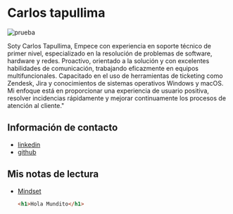 # Carlos tapullima 

![prueba](https://github.com/user-attachments/assets/5a778c14-1d89-4b28-a7a0-34c292a1d546)

Soty Carlos Tapullima, Empece con experiencia en soporte técnico de primer nivel, especializado en la resolución de problemas de software, hardware y redes. Proactivo, orientado a la solución y con excelentes habilidades de comunicación, trabajando eficazmente en equipos multifuncionales. Capacitado en el uso de herramientas de ticketing como Zendesk, Jira y conocimientos de sistemas operativos Windows y macOS. Mi enfoque está en proporcionar una experiencia de usuario positiva, resolver incidencias rápidamente y mejorar continuamente los procesos de atención al cliente."

## Información de contacto

- [linkedin](https://www.linkedin.com/in/carlos-tapullima/)
- [github](https://github.com/ctapullimap)

## Mis notas de lectura 

- [Mindset](./Mindset.md)

  ```html
  <h1>Hola Mundito</h1>
```
